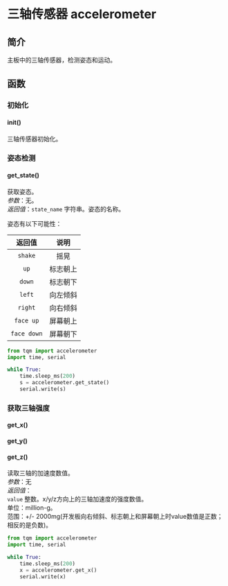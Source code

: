 # 三轴传感器 accelerometer

## 简介

主板中的三轴传感器，检测姿态和运动。

## 函数

### 初始化

#### init()

三轴传感器初始化。<br>

### 姿态检测

#### get_state()

获取姿态。<br>
*参数*：无。<br>
*返回值*：`state_name` 字符串。姿态的名称。<br>

姿态有以下可能性：

| 返回值  | 说明  |
|:----:|:----:|
| `shake` | 摇晃 |
| `up` | 标志朝上  |
| `down` | 标志朝下  |
| `left` | 向左倾斜 |
| `right` | 向右倾斜 |
| `face up` | 屏幕朝上  |
| `face down` | 屏幕朝下  |

```py title="acc_state.py" linenums="1" hl_lines="6"
from tqm import accelerometer
import time, serial

while True:
    time.sleep_ms(200)
    s = accelerometer.get_state()
    serial.write(s)

```

### 获取三轴强度

#### get_x()

#### get_y()

#### get_z()

读取三轴的加速度数值。<br>
*参数*：无<br>
*返回值*：<br>
`value` 整数。x/y/z方向上的三轴加速度的强度数值。<br>
单位：million-g。 <br>
范围：+/- 2000mg(开发板向右倾斜、标志朝上和屏幕朝上时value数值是正数；相反的是负数)。<br>

```py title="acc_value.py" linenums="1" hl_lines="6"
from tqm import accelerometer
import time, serial

while True:
    time.sleep_ms(200)
    x = accelerometer.get_x()
    serial.write(x)
```
